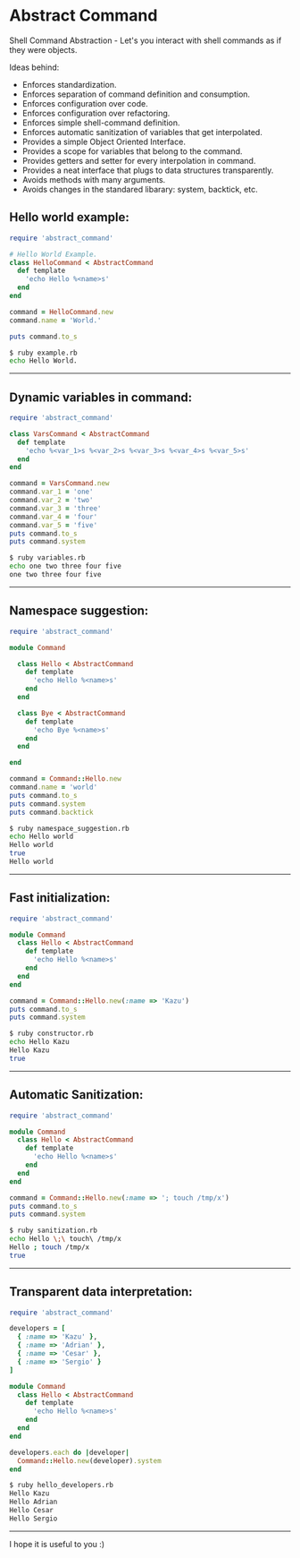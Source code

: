 
# Abstract Command


Shell Command Abstraction - Let's you interact with shell commands as if they were objects.


Ideas behind:


* Enforces standardization.
* Enforces separation of command definition and consumption.
* Enforces configuration over code.
* Enforces configuration over refactoring.
* Enforces simple shell-command definition.
* Enforces automatic sanitization of variables that get interpolated.
* Provides a simple Object Oriented Interface.
* Provides a scope for variables that belong to the command.
* Provides getters and setter for every interpolation in command.
* Provides a neat interface that plugs to data structures transparently.
* Avoids methods with many arguments.
* Avoids changes in the standared libarary: system, backtick, etc.



Hello world example:
--------------------------------------------------------------------------------
```ruby
require 'abstract_command'

# Hello World Example.
class HelloCommand < AbstractCommand
  def template
    'echo Hello %<name>s'
  end
end

command = HelloCommand.new
command.name = 'World.'

puts command.to_s
```

```bash
$ ruby example.rb
echo Hello World.
```
--------------------------------------------------------------------------------








Dynamic variables in command:
--------------------------------------------------------------------------------
```ruby
require 'abstract_command'

class VarsCommand < AbstractCommand
  def template
    'echo %<var_1>s %<var_2>s %<var_3>s %<var_4>s %<var_5>s'
  end
end

command = VarsCommand.new
command.var_1 = 'one'
command.var_2 = 'two'
command.var_3 = 'three'
command.var_4 = 'four'
command.var_5 = 'five'
puts command.to_s
puts command.system
```

```bash
$ ruby variables.rb
echo one two three four five
one two three four five
```
--------------------------------------------------------------------------------








Namespace suggestion:
--------------------------------------------------------------------------------
```ruby
require 'abstract_command'

module Command

  class Hello < AbstractCommand
    def template
      'echo Hello %<name>s'
    end
  end

  class Bye < AbstractCommand
    def template
      'echo Bye %<name>s'
    end
  end

end

command = Command::Hello.new
command.name = 'world'
puts command.to_s
puts command.system
puts command.backtick
```

```bash
$ ruby namespace_suggestion.rb
echo Hello world
Hello world
true
Hello world
```
--------------------------------------------------------------------------------








Fast initialization:
--------------------------------------------------------------------------------
```ruby
require 'abstract_command'

module Command
  class Hello < AbstractCommand
    def template
      'echo Hello %<name>s'
    end
  end
end

command = Command::Hello.new(:name => 'Kazu')
puts command.to_s
puts command.system
```

```bash
$ ruby constructor.rb
echo Hello Kazu
Hello Kazu
true
```
--------------------------------------------------------------------------------








Automatic Sanitization:
--------------------------------------------------------------------------------
```ruby
require 'abstract_command'

module Command
  class Hello < AbstractCommand
    def template
      'echo Hello %<name>s'
    end
  end
end

command = Command::Hello.new(:name => '; touch /tmp/x')
puts command.to_s
puts command.system
```

```bash
$ ruby sanitization.rb
echo Hello \;\ touch\ /tmp/x
Hello ; touch /tmp/x
true
```
--------------------------------------------------------------------------------








Transparent data interpretation:
--------------------------------------------------------------------------------
```ruby
require 'abstract_command'

developers = [
  { :name => 'Kazu' },
  { :name => 'Adrian' },
  { :name => 'Cesar' },
  { :name => 'Sergio' }
]

module Command
  class Hello < AbstractCommand
    def template
      'echo Hello %<name>s'
    end
  end
end

developers.each do |developer|
  Command::Hello.new(developer).system
end
```

```bash
$ ruby hello_developers.rb
Hello Kazu
Hello Adrian
Hello Cesar
Hello Sergio
```
--------------------------------------------------------------------------------









I hope it is useful to you :)


